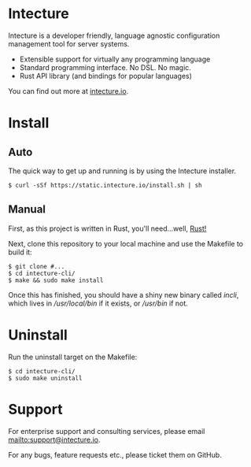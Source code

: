 # Intecture

Intecture is a developer friendly, language agnostic configuration management tool for server systems.

* Extensible support for virtually any programming language
* Standard programming interface. No DSL. No magic.
* Rust API library (and bindings for popular languages)

You can find out more at [intecture.io](http://intecture.io).

# Install

## Auto

The quick way to get up and running is by using the Intecture installer.

```
$ curl -sSf https://static.intecture.io/install.sh | sh
```

## Manual

First, as this project is written in Rust, you'll need...well, [Rust!](https://www.rust-lang.org)

Next, clone this repository to your local machine and use the Makefile to build it:

```
$ git clone #...
$ cd intecture-cli/
$ make && sudo make install
```

Once this has finished, you should have a shiny new binary called *incli*, which lives in */usr/local/bin* if it exists, or */usr/bin* if not.

# Uninstall

Run the uninstall target on the Makefile:

```
$ cd intecture-cli/
$ sudo make uninstall
```

# Support

For enterprise support and consulting services, please email <mailto:support@intecture.io>.

For any bugs, feature requests etc., please ticket them on GitHub.